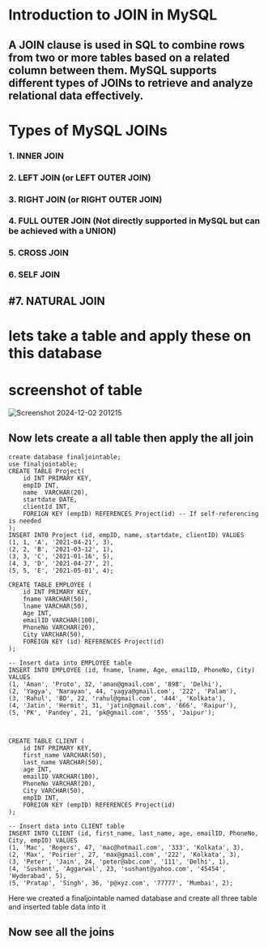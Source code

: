 # Introduction to JOIN in MySQL
## A JOIN clause is used in SQL to combine rows from two or more tables based on a related column between them. MySQL supports different types of JOINs to retrieve and analyze relational data effectively.

# Types of MySQL JOINs
### 1. INNER JOIN
### 2. LEFT JOIN (or LEFT OUTER JOIN)
### 3. RIGHT JOIN (or RIGHT OUTER JOIN)
### 4. FULL OUTER JOIN (Not directly supported in MySQL but can be achieved with a UNION)
### 5. CROSS JOIN
### 6. SELF JOIN
## #7. NATURAL JOIN
# lets take a table and apply these on this database 
# screenshot of table 
![Screenshot 2024-12-02 201215](https://github.com/user-attachments/assets/5030c4d2-a982-4d14-8dba-2d0357747275)
## Now lets create a all table then apply the all join 
```
create database finaljointable;
use finaljointable;
CREATE TABLE Project(
    id INT PRIMARY KEY,
    empID INT,
    name  VARCHAR(20),
    startdate DATE,
    clientId INT,
    FOREIGN KEY (empID) REFERENCES Project(id) -- If self-referencing is needed
);
INSERT INTO Project (id, empID, name, startdate, clientID) VALUES
(1, 1, 'A', '2021-04-21', 3),
(2, 2, 'B', '2021-03-12', 1),
(3, 3, 'C', '2021-01-16', 5),
(4, 3, 'D', '2021-04-27', 2),
(5, 5, 'E', '2021-05-01', 4);

CREATE TABLE EMPLOYEE (
    id INT PRIMARY KEY,
    fname VARCHAR(50),
    lname VARCHAR(50),
    Age INT,
    emailID VARCHAR(100),
    PhoneNo VARCHAR(20),
    City VARCHAR(50),
    FOREIGN KEY (id) REFERENCES Project(id)
);

-- Insert data into EMPLOYEE table
INSERT INTO EMPLOYEE (id, fname, lname, Age, emailID, PhoneNo, City) VALUES
(1, 'Aman', 'Proto', 32, 'aman@gmail.com', '898', 'Delhi'),
(2, 'Yagya', 'Narayan', 44, 'yagya@gmail.com', '222', 'Palam'),
(3, 'Rahul', 'BD', 22, 'rahul@gmail.com', '444', 'Kolkata'),
(4, 'Jatin', 'Hermit', 31, 'jatin@gmail.com', '666', 'Raipur'),
(5, 'PK', 'Pandey', 21, 'pk@gmail.com', '555', 'Jaipur');



CREATE TABLE CLIENT (
    id INT PRIMARY KEY,
    first_name VARCHAR(50),
    last_name VARCHAR(50),
    age INT,
    emailID VARCHAR(100),
    PhoneNo VARCHAR(20),
    City VARCHAR(50),
    empID INT,
    FOREIGN KEY (empID) REFERENCES Project(id)
);

-- Insert data into CLIENT table
INSERT INTO CLIENT (id, first_name, last_name, age, emailID, PhoneNo, City, empID) VALUES
(1, 'Mac', 'Rogers', 47, 'mac@hotmail.com', '333', 'Kolkata', 3),
(2, 'Max', 'Poirier', 27, 'max@gmail.com', '222', 'Kolkata', 3),
(3, 'Peter', 'Jain', 24, 'peter@abc.com', '111', 'Delhi', 1),
(4, 'Sushant', 'Aggarwal', 23, 'sushant@yahoo.com', '45454', 'Hyderabad', 5),
(5, 'Pratap', 'Singh', 36, 'p@xyz.com', '77777', 'Mumbai', 2);
```
Here we created a finaljointable named database and create all three table and inserted table data into it 
## Now see all the joins 
